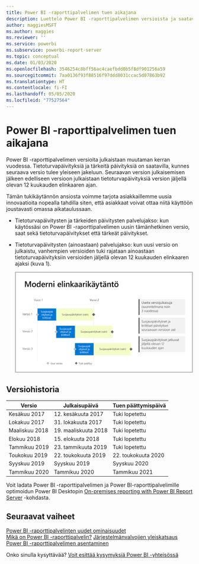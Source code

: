 ```yaml
---
title: Power BI -raporttipalvelimen tuen aikajana
description: Luettelo Power BI -raporttipalvelimen versioista ja saatavuudesta.
author: maggiesMSFT
ms.author: maggies
ms.reviewer: ''
ms.service: powerbi
ms.subservice: powerbi-report-server
ms.topic: conceptual
ms.date: 01/03/2020
ms.openlocfilehash: 3546254c8bff56ac4caefbdd0b5f8df901256a59
ms.sourcegitcommit: 7aa0136f93f88516f97ddd8031ccac5d07863b92
ms.translationtype: HT
ms.contentlocale: fi-FI
ms.lasthandoff: 05/05/2020
ms.locfileid: "77527564"
---
```

# <a name="support-timeline-for-power-bi-report-server"></a>Power BI -raporttipalvelimen tuen aikajana

Power BI -raporttipalvelimen versioita julkaistaan muutaman kerran vuodessa. Tietoturvapäivityksiä ja tärkeitä päivityksiä on saatavilla, kunnes seuraava versio tulee yleiseen jakeluun. Seuraavan version julkaisemisen jälkeen edelliseen versioon julkaistaan tietoturvapäivityksiä version jäljellä olevan 12 kuukauden elinkaaren ajan.

Tämän tukikäytännön ansiosta voimme tarjota asiakkaillemme uusia innovaatioita nopealla tahdilla siten, että asiakkaat voivat ottaa niitä käyttöön joustavasti omassa aikataulussaan.

* Tietoturvapäivitysten ja tärkeiden päivitysten palvelujakso: kun käytössäsi on Power BI -raporttipalvelimen uusin tämänhetkinen versio, saat sekä tietoturvapäivitykset että tärkeät päivitykset.
* Tietoturvapäivitysten (ainoastaan) palvelujakso: kun uusi versio on julkaistu, vanhempien versioiden tuki rajataan ainoastaan tietoturvapäivityksiin versioiden jäljellä olevan 12 kuukauden elinkaaren ajaksi (kuva 1).

    ![Graafinen esitys tuen aikajanasta](media/support-timeline/report-server-support-timeline-overall.png)

## <a name="version-history"></a>Versiohistoria

| **Versio** | **Julkaisupäivä** | **Tuen päättymispäivä** |
| --- | --- | --- |
| Kesäkuu 2017 |12. kesäkuuta 2017 |Tuki lopetettu |
| Lokakuu 2017 |31. lokakuuta 2017 | Tuki lopetettu |
| Maaliskuu 2018 | 19. maaliskuuta 2018 | Tuki lopetettu |
| Elokuu 2018 | 15. elokuuta 2018 | Tuki lopetettu |
| Tammikuu 2019 | 23. tammikuuta 2019 | Tuki lopetettu |
| Toukokuu 2019 | 22. toukokuuta 2019 | 22. toukokuuta 2020 |
| Syyskuu 2019 | Syyskuu 2019 | Syyskuu 2020 
| Tammikuu 2020 | Tammikuu 2020 | Tammikuu 2021

Voit ladata Power BI -raporttipalvelimen ja Power BI-raporttipalvelimille optimoidun Power BI Desktopin [On-premises reporting with Power BI Report Server](https://powerbi.microsoft.com/report-server/) -kohdasta.

## <a name="next-steps"></a>Seuraavat vaiheet
[Power BI -raporttipalvelinten uudet ominaisuudet](whats-new.md)  
[Mikä on Power BI -raporttipalvelin?](get-started.md)
[Järjestelmänvalvojien yleiskatsaus](admin-handbook-overview.md)  
[Power BI -raporttipalvelimen asentaminen](install-report-server.md)  

Onko sinulla kysyttävää? [Voit esittää kysymyksiä Power BI -yhteisössä](https://community.powerbi.com/)
